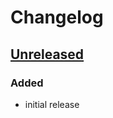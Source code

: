 # Changelog

## [Unreleased][]

[Unreleased]: https://github.com/chaostoolkit-incubator/chaostoolkit-chaoshub/compare/HEAD

### Added

-   initial release
